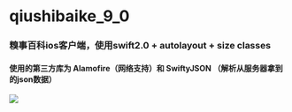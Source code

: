 # qiushibaike_9_0
### 糗事百科ios客户端，使用swift2.0 + autolayout + size classes
#### 使用的第三方库为 Alamofire（网络支持）和 SwiftyJSON （解析从服务器拿到的json数据）


![](https://github.com/sidetlw/qiushibaike_9_0/blob/master/%E6%88%AA%E5%9B%BE/qsbk1.gif)
